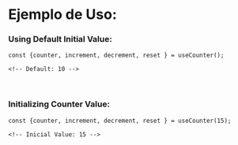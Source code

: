 # Ejemplo de Uso:

### Using Default Initial Value:

```
const {counter, increment, decrement, reset } = useCounter();

<!-- Default: 10 -->
```
<br>

### Initializing Counter Value:

```
const {counter, increment, decrement, reset } = useCounter(15);

<!-- Inicial Value: 15 -->
```


